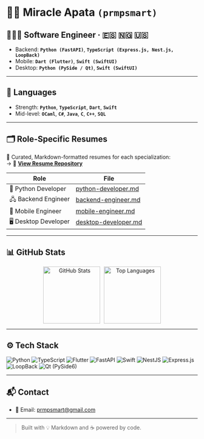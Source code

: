 # 👋🏽 Miracle Apata **`(prmpsmart)`**

## 🧑🏽‍💻 Software Engineer · 🇪🇸 🇳🇬 🇺🇸

- Backend: **`Python (FastAPI)`**, **`TypeScript (Express.js, Nest.js, LoopBack)`**
- Mobile: **`Dart (Flutter)`**, **`Swift (SwiftUI)`**
- Desktop: **`Python (PySide / Qt)`**, **`Swift (SwiftUI)`**

---

## 🧠 Languages

- Strength: **`Python`**, **`TypeScript`**, **`Dart`**, **`Swift`**
- Mid-level: **`OCaml`**, **`C#`**, **`Java`**, **`C`**, **`C++`**, **`SQL`**

---

## 🗂️ Role-Specific Resumes

📄 Curated, Markdown-formatted resumes for each specialization:  
→ 🔗 **[View Resume Repository](https://github.com/prmpsmart/miracle-apata-resumes)**

| Role                 | File                                                                                                      |
| -------------------- | --------------------------------------------------------------------------------------------------------- |
| 🐍 Python Developer  | [python-developer.md](https://github.com/prmpsmart/miracle-apata-resumes/blob/main/python-developer.md)   |
| 🖧 Backend Engineer   | [backend-engineer.md](https://github.com/prmpsmart/miracle-apata-resumes/blob/main/backend-engineer.md)   |
| 📱 Mobile Engineer  | [mobile-engineer.md](https://github.com/prmpsmart/miracle-apata-resumes/blob/main/mobile-engineer.md)   |
| 🖥️ Desktop Developer | [desktop-developer.md](https://github.com/prmpsmart/miracle-apata-resumes/blob/main/desktop-developer.md) |

---

## 📊 GitHub Stats

<div align="center" style="display: flex; flex-wrap: wrap; justify-content: center; gap: 10px;">
<img src="https://github-readme-stats.vercel.app/api?username=prmpsmart&show_icons=true&theme=nightowl&hide_border=true" height="150" alt="GitHub Stats" />
<img src="https://github-readme-stats.vercel.app/api/top-langs/?username=prmpsmart&layout=compact&theme=tokyonight&hide_border=true" height="150" alt="Top Languages" />
</div>

---

## ⚙️ Tech Stack

![Python](https://img.shields.io/badge/Python-3670A0?style=for-the-badge&logo=python&logoColor=ffdd54)
![TypeScript](https://img.shields.io/badge/TypeScript-3178C6?style=for-the-badge&logo=typescript&logoColor=white)
![Flutter](https://img.shields.io/badge/Flutter-02569B?style=for-the-badge&logo=flutter&logoColor=white)
![FastAPI](https://img.shields.io/badge/FastAPI-009688?style=for-the-badge&logo=fastapi&logoColor=white)
![Swift](https://img.shields.io/badge/Swift-FA7343?style=for-the-badge&logo=swift&logoColor=white)
![NestJS](https://img.shields.io/badge/NestJS-E0234E?style=for-the-badge&logo=nestjs&logoColor=white)
![Express.js](https://img.shields.io/badge/Express.js-404D59?style=for-the-badge&logo=express&logoColor=white)
![LoopBack](https://img.shields.io/badge/LoopBack-3F83F8?style=for-the-badge&logo=data:image/svg+xml;base64,PHN2ZyBmaWxsPSIjZmZmIiB4bWxucz0iaHR0cDovL3d3dy53My5vcmcvMjAwMC9zdmciIHdpZHRoPSIyMiIgaGVpZ2h0PSIyMiIgdmlld0JveD0iMCAwIDY0IDY0Ij48cGF0aCBkPSJNNTUuODI1IDAgNDguOTU0IDguOTM2IDM2LjEzNyAyNi4yMDUgMjYuMDE3IDE1LjQwNCAwIDM0LjA5OCAxMi4wODkgNjQuMDAzIDM0LjI3NyA1Mi42NTggNTEuMDQ3IDQyLjM3OCA1NS44MjUgMHoiLz48L3N2Zz4=&logoColor=white)
![Qt (PySide6)](<https://img.shields.io/badge/Qt%20(PySide6)-41CD52?style=for-the-badge&logo=qt&logoColor=white>)

---

## 📬 Contact

- 📧 Email: [prmpsmart@gmail.com](mailto:prmpsmart@gmail.com)

---

> Built with 💡 Markdown and ☕ powered by code.

